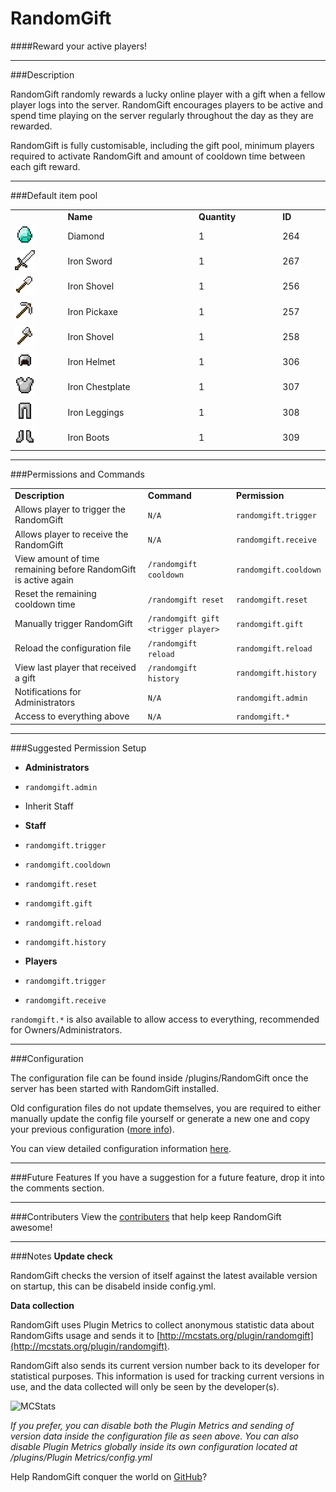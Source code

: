 RandomGift
==========
####Reward your active players!

***

###Description

RandomGift randomly rewards a lucky online player with a gift when a fellow player logs into the server. 
RandomGift encourages players to be active and spend time playing on the server regularly throughout the day as they are rewarded.

RandomGift is fully customisable, including the gift pool, minimum players required to activate RandomGift and amount of cooldown time between each gift reward.

***

###Default item pool

<table style="width:100%; display:table">
    <tr>
        <td>&nbsp;</td>
        <td><b>Name</b></td>
        <td><b>Quantity</b></td>
        <td><b>ID</b></td>
    </tr>
    <tr>
        <td><img src="img/diamondgem_icon32.png"></td>
        <td>Diamond</td>
        <td>1</td>
        <td>264</td>
    </tr>
    <tr>
        <td><img src="img/ironsword_icon32.png"></td>
        <td>Iron Sword</td>
        <td>1</td>
        <td>267</td>
    </tr>
    <tr>
        <td><img src="img/ironshovel_icon32.png"></td>
        <td>Iron Shovel</td>
        <td>1</td>
        <td>256</td>
    </tr>
    <tr>
        <td><img src="img/ironpickaxe_icon32.png"></td>
        <td>Iron Pickaxe</td>
        <td>1</td>
        <td>257</td>
    </tr>
    <tr>
        <td><img src="img/ironaxe_icon32.png"></td>
        <td>Iron Shovel</td>
        <td>1</td>
        <td>258</td>
    </tr>
    <tr>
        <td><img src="img/ironhelmet_icon32.png"></td>
        <td>Iron Helmet</td>
        <td>1</td>
        <td>306</td>
    </tr>
    <tr>
        <td><img src="img/ironchestplate_icon32.png"></td>
        <td>Iron Chestplate</td>
        <td>1</td>
        <td>307</td>
    </tr>
    <tr>
        <td><img src="img/ironleggings_icon32.png"></td>
        <td>Iron Leggings</td>
        <td>1</td>
        <td>308</td>
    </tr>
    <tr>
        <td><img src="img/ironboots_icon32.png"></td>
        <td>Iron Boots</td>
        <td>1</td>
        <td>309</td>
    </tr>
</table>

***

###Permissions and Commands

<table style="width:100%; display:table">
    <tr>
        <td><b>Description</b></td>
        <td><b>Command</b></td>
        <td><b>Permission</b></td>
    </tr>
    <tr>
        <td>Allows player to trigger the RandomGift </td>
        <td><code>N/A</code></td>
        <td><code>randomgift.trigger</code></td>
    </tr>
    <tr>
        <td>Allows player to receive the RandomGift</td>
        <td><code>N/A</code></td>
        <td><code>randomgift.receive</code></td>
    </tr>
    <tr>
        <td>View amount of time remaining before RandomGift is active again</td>
        <td><code>/randomgift cooldown</code></td>
        <td><code>randomgift.cooldown</code></td>
    </tr>
    <tr>
        <td>Reset the remaining cooldown time</td>
        <td><code>/randomgift reset</code></td>
        <td><code>randomgift.reset</code></td>
    </tr>
    <tr>
        <td>Manually trigger RandomGift</td>
        <td><code>/randomgift gift &#60;trigger player&#62</code></td>
        <td><code>randomgift.gift</code></td>
    </tr>
    <tr>
        <td>Reload the configuration file</td>
        <td><code>/randomgift reload</code></td>
        <td><code>randomgift.reload</code></td>
    </tr>
    <tr>
        <td>View last player that received a gift</td>
        <td><code>/randomgift history</code></td>
        <td><code>randomgift.history</code></td>
    </tr>
    <tr>
        <td>Notifications for Administrators</td>
        <td><code>N/A</code></td>
        <td><code>randomgift.admin</code></td>
    </tr>
	<tr>
        <td>Access to everything above</td>
        <td><code>N/A</code></td>
        <td><code>randomgift.*</code></td>
    </tr>
</table>

***

###Suggested Permission Setup

-   **Administrators**
 -   `randomgift.admin`
 -   Inherit Staff
 
-   **Staff**
 -   `randomgift.trigger`
 -   `randomgift.cooldown`
 -   `randomgift.reset`
 -   `randomgift.gift`
 -   `randomgift.reload`
 -   `randomgift.history`
 
-   **Players**
 -   `randomgift.trigger`
 -   `randomgift.receive`

`randomgift.*` is also available to allow access to everything, recommended for Owners/Administrators.

***

###Configuration

The configuration file can be found inside /plugins/RandomGift once the server has been started with RandomGift installed.

Old configuration files do not update themselves, you are required to either manually update the config file yourself or generate a new one and copy your previous configuration ([more info](http://bit.ly/RndmGiftOldCfg)). 

You can view detailed configuration information [here](http://bit.ly/RndmGiftConfig).

***

###Future Features
If you have a suggestion for a future feature, drop it into the comments section.

***

###Contributers
View the [contributers](https://github.com/isitgeorge/RandomGift/graphs/contributors) that help keep RandomGift awesome!

***

###Notes
**Update check**

RandomGift checks the version of itself against the latest available version on startup, this can be disabeld inside config.yml.

**Data collection**

RandomGift uses Plugin Metrics to collect anonymous statistic data about RandomGifts usage and sends it to [http://mcstats.org/plugin/randomgift](http://mcstats.org/plugin/randomgift).

RandomGift also sends its current version number back to its developer for statistical purposes. 
This information is used for tracking current versions in use, and the data collected will only be seen by the developer(s).

![MCStats](http://api.mcstats.org/signature/RandomGift.png)

*If you prefer, you can disable both the Plugin Metrics and sending of version data inside the configuration file as seen above. 
You can also disable Plugin Metrics globally inside its own configuration located at /plugins/Plugin Metrics/config.yml*

Help RandomGift conquer the world on [GitHub](http://github.com/isitgeorge/randomgift)?
